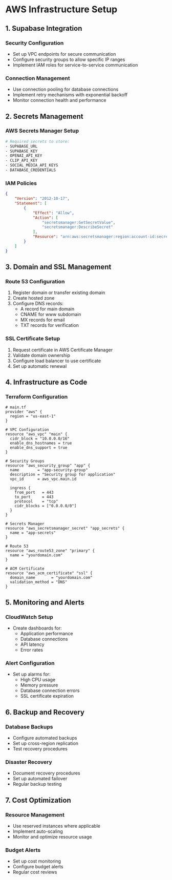 # AWS Infrastructure Setup

## 1. Supabase Integration

### Security Configuration
- Set up VPC endpoints for secure communication
- Configure security groups to allow specific IP ranges
- Implement IAM roles for service-to-service communication

### Connection Management
- Use connection pooling for database connections
- Implement retry mechanisms with exponential backoff
- Monitor connection health and performance

## 2. Secrets Management

### AWS Secrets Manager Setup
```bash
# Required secrets to store:
- SUPABASE_URL
- SUPABASE_KEY
- OPENAI_API_KEY
- CLIP_API_KEY
- SOCIAL_MEDIA_API_KEYS
- DATABASE_CREDENTIALS
```

### IAM Policies
```json
{
    "Version": "2012-10-17",
    "Statement": [
        {
            "Effect": "Allow",
            "Action": [
                "secretsmanager:GetSecretValue",
                "secretsmanager:DescribeSecret"
            ],
            "Resource": "arn:aws:secretsmanager:region:account-id:secret:secret-name-*"
        }
    ]
}
```

## 3. Domain and SSL Management

### Route 53 Configuration
1. Register domain or transfer existing domain
2. Create hosted zone
3. Configure DNS records:
   - A record for main domain
   - CNAME for www subdomain
   - MX records for email
   - TXT records for verification

### SSL Certificate Setup
1. Request certificate in AWS Certificate Manager
2. Validate domain ownership
3. Configure load balancer to use certificate
4. Set up automatic renewal

## 4. Infrastructure as Code

### Terraform Configuration
```hcl
# main.tf
provider "aws" {
  region = "us-east-1"
}

# VPC Configuration
resource "aws_vpc" "main" {
  cidr_block = "10.0.0.0/16"
  enable_dns_hostnames = true
  enable_dns_support = true
}

# Security Groups
resource "aws_security_group" "app" {
  name        = "app-security-group"
  description = "Security group for application"
  vpc_id      = aws_vpc.main.id

  ingress {
    from_port   = 443
    to_port     = 443
    protocol    = "tcp"
    cidr_blocks = ["0.0.0.0/0"]
  }
}

# Secrets Manager
resource "aws_secretsmanager_secret" "app_secrets" {
  name = "app-secrets"
}

# Route 53
resource "aws_route53_zone" "primary" {
  name = "yourdomain.com"
}

# ACM Certificate
resource "aws_acm_certificate" "ssl" {
  domain_name       = "yourdomain.com"
  validation_method = "DNS"
}
```

## 5. Monitoring and Alerts

### CloudWatch Setup
- Create dashboards for:
  - Application performance
  - Database connections
  - API latency
  - Error rates

### Alert Configuration
- Set up alarms for:
  - High CPU usage
  - Memory pressure
  - Database connection errors
  - SSL certificate expiration

## 6. Backup and Recovery

### Database Backups
- Configure automated backups
- Set up cross-region replication
- Test recovery procedures

### Disaster Recovery
- Document recovery procedures
- Set up automated failover
- Regular backup testing

## 7. Cost Optimization

### Resource Management
- Use reserved instances where applicable
- Implement auto-scaling
- Monitor and optimize resource usage

### Budget Alerts
- Set up cost monitoring
- Configure budget alerts
- Regular cost reviews 
